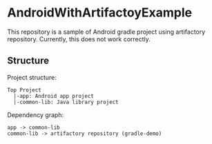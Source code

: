 AndroidWithArtifactoyExample
=============================

This repository is a sample of Android gradle project using artifactory repository. 
Currently, this does not work correctly.

## Structure
Project structure:
```
Top Project
  |-app: Android app project
  |-common-lib: Java library project
```

Dependency graph:
```
app -> common-lib
common-lib -> artifactory repository (gradle-demo)
```
